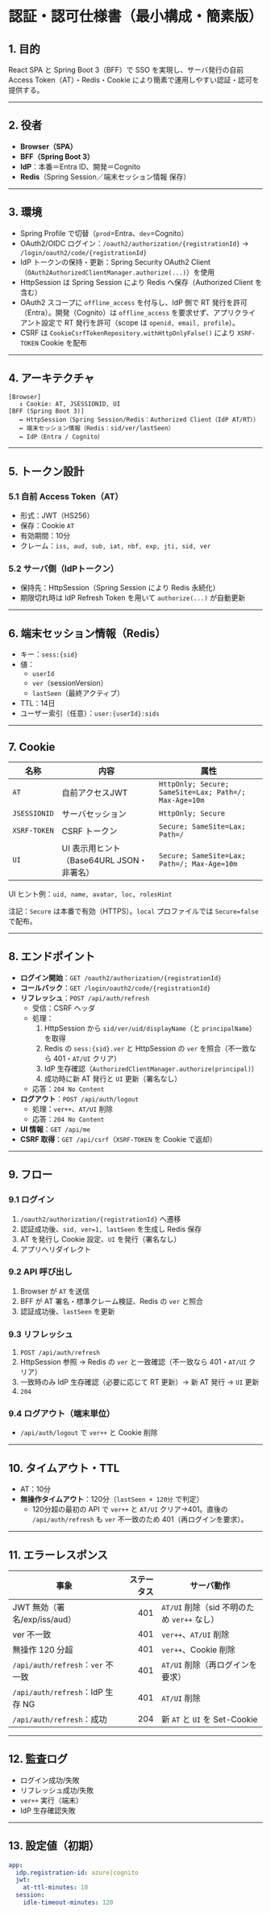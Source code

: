 # 認証・認可仕様書（最小構成・簡素版）

## 1. 目的
React SPA と Spring Boot 3（BFF）で SSO を実現し、サーバ発行の自前 Access Token（AT）・Redis・Cookie により簡素で運用しやすい認証・認可を提供する。

---

## 2. 役者
- **Browser（SPA）**
- **BFF（Spring Boot 3）**
- **IdP**：本番＝Entra ID、開発＝Cognito
- **Redis**（Spring Session／端末セッション情報 保存）

---

## 3. 環境
- Spring Profile で切替（`prod`=Entra、`dev`=Cognito）
- OAuth2/OIDC ログイン：`/oauth2/authorization/{registrationId}` → `/login/oauth2/code/{registrationId}`
- IdP トークンの保持・更新：Spring Security OAuth2 Client（`OAuth2AuthorizedClientManager.authorize(...)`）を使用
- HttpSession は Spring Session により Redis へ保存（Authorized Client を含む）
- OAuth2 スコープに `offline_access` を付与し、IdP 側で RT 発行を許可（Entra）。開発（Cognito）は `offline_access` を要求せず、アプリクライアント設定で RT 発行を許可（scope は `openid, email, profile`）。
 - CSRF は `CookieCsrfTokenRepository.withHttpOnlyFalse()` により `XSRF-TOKEN` Cookie を配布

---

## 4. アーキテクチャ
```
[Browser]
   ↕ Cookie: AT, JSESSIONID, UI
[BFF (Spring Boot 3)]
   ↔ HttpSession（Spring Session/Redis：Authorized Client（IdP AT/RT））
   ↔ 端末セッション情報（Redis：sid/ver/lastSeen）
   ↔ IdP（Entra / Cognito）
```

---

## 5. トークン設計
### 5.1 自前 Access Token（AT）
- 形式：JWT（HS256）
- 保存：Cookie `AT`
- 有効期間：10分
- クレーム：`iss, aud, sub, iat, nbf, exp, jti, sid, ver`

### 5.2 サーバ側（IdPトークン）
- 保持先：HttpSession（Spring Session により Redis 永続化）
- 期限切れ時は IdP Refresh Token を用いて `authorize(...)` が自動更新

---

## 6. 端末セッション情報（Redis）
- キー：`sess:{sid}`
- 値：
  - `userId`
  - `ver`（sessionVersion）
  - `lastSeen`（最終アクティブ）
- TTL：14日
- ユーザー索引（任意）：`user:{userId}:sids`

---

## 7. Cookie
| 名称 | 内容 | 属性 |
|---|---|---|
| `AT` | 自前アクセスJWT | `HttpOnly; Secure; SameSite=Lax; Path=/; Max-Age≈10m` |
| `JSESSIONID` | サーバセッション | `HttpOnly; Secure` |
| `XSRF-TOKEN` | CSRF トークン | `Secure; SameSite=Lax; Path=/` |
| `UI` | UI 表示用ヒント（Base64URL JSON・非署名） | `Secure; SameSite=Lax; Path=/; Max-Age≈10m` |

UI ヒント例：`uid, name, avatar, loc, rolesHint`

注記：`Secure` は本番で有効（HTTPS）。`local` プロファイルでは `Secure=false` で配布。

---

## 8. エンドポイント
- **ログイン開始**：`GET /oauth2/authorization/{registrationId}`
- **コールバック**：`GET /login/oauth2/code/{registrationId}`
- **リフレッシュ**：`POST /api/auth/refresh`
  - 受信：CSRF ヘッダ
  - 処理：
    1) HttpSession から `sid/ver/uid/displayName`（と `principalName`）を取得
    2) Redis の `sess:{sid}.ver` と HttpSession の `ver` を照合（不一致なら 401・`AT/UI` クリア）
    3) IdP 生存確認（`AuthorizedClientManager.authorize(principal)`）
    4) 成功時に新 AT 発行と `UI` 更新（署名なし）
  - 応答：`204 No Content`
- **ログアウト**：`POST /api/auth/logout`
  - 処理：`ver++`、`AT/UI` 削除
  - 応答：`204 No Content`
- **UI 情報**：`GET /api/me`
- **CSRF 取得**：`GET /api/csrf`（`XSRF-TOKEN` を Cookie で返却）

---

## 9. フロー
### 9.1 ログイン
1) `/oauth2/authorization/{registrationId}` へ遷移  
2) 認証成功後、`sid, ver=1, lastSeen` を生成し Redis 保存  
3) AT を発行し Cookie 設定、`UI` を発行（署名なし）  
4) アプリへリダイレクト

### 9.2 API 呼び出し
1) Browser が `AT` を送信  
2) BFF が AT 署名・標準クレーム検証、Redis の `ver` と照合  
3) 認証成功後、`lastSeen` を更新

### 9.3 リフレッシュ
1) `POST /api/auth/refresh`  
2) HttpSession 参照 → Redis の `ver` と一致確認（不一致なら 401・`AT/UI` クリア）  
3) 一致時のみ IdP 生存確認（必要に応じて RT 更新）→ 新 AT 発行 → `UI` 更新  
4) `204`

### 9.4 ログアウト（端末単位）
- `/api/auth/logout` で `ver++` と Cookie 削除

---

## 10. タイムアウト・TTL
- AT：10分
- **無操作タイムアウト**：120分（`lastSeen + 120分` で判定）
  - 120分超の最初の API で `ver++` と `AT/UI` クリア→401。直後の `/api/auth/refresh` も `ver` 不一致のため 401（再ログインを要求）。

---

## 11. エラーレスポンス
| 事象 | ステータス | サーバ動作 |
|---|---:|---|
| JWT 無効（署名/exp/iss/aud） | 401 | `AT/UI` 削除（sid 不明のため `ver++` なし） |
| ver 不一致 | 401 | `ver++`、`AT/UI` 削除 |
| 無操作 120 分超 | 401 | `ver++`、Cookie 削除 |
| `/api/auth/refresh`：`ver` 不一致 | 401 | `AT/UI` 削除（再ログインを要求） |
| `/api/auth/refresh`：IdP 生存 NG | 401 | `AT/UI` 削除 |
| `/api/auth/refresh`：成功 | 204 | 新 `AT` と `UI` を Set-Cookie |

---

## 12. 監査ログ
- ログイン成功/失敗
- リフレッシュ成功/失敗
- `ver++` 実行（端末）
- IdP 生存確認失敗

---

## 13. 設定値（初期）
```yaml
app:
  idp.registration-id: azure|cognito
  jwt:
    at-ttl-minutes: 10
  session:
    idle-timeout-minutes: 120
```
